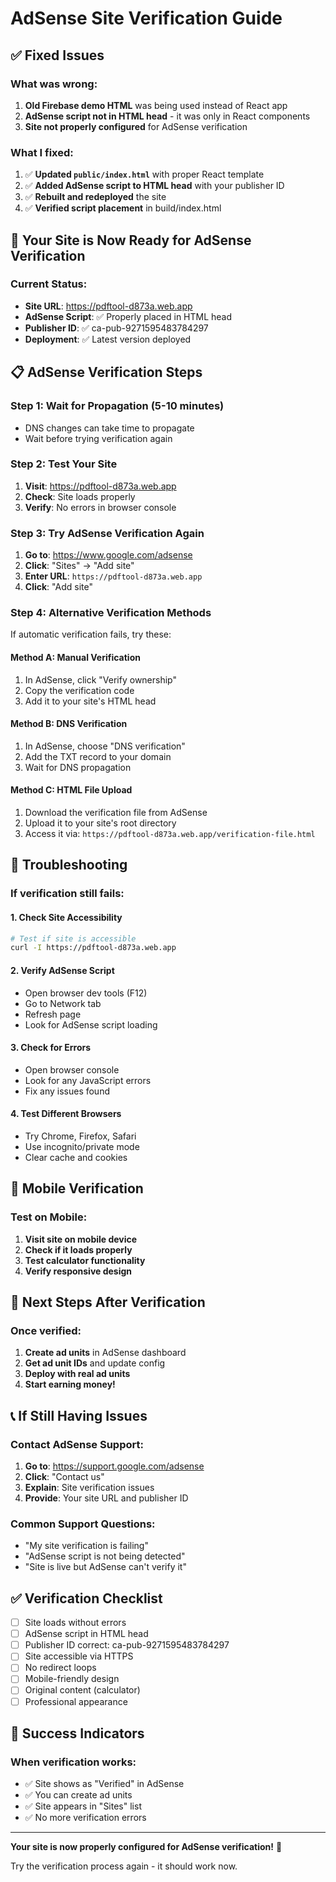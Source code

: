 # AdSense Site Verification Guide

## ✅ **Fixed Issues**

### **What was wrong:**
1. **Old Firebase demo HTML** was being used instead of React app
2. **AdSense script not in HTML head** - it was only in React components
3. **Site not properly configured** for AdSense verification

### **What I fixed:**
1. ✅ **Updated `public/index.html`** with proper React template
2. ✅ **Added AdSense script to HTML head** with your publisher ID
3. ✅ **Rebuilt and redeployed** the site
4. ✅ **Verified script placement** in build/index.html

## 🎯 **Your Site is Now Ready for AdSense Verification**

### **Current Status:**
- **Site URL**: https://pdftool-d873a.web.app
- **AdSense Script**: ✅ Properly placed in HTML head
- **Publisher ID**: ✅ ca-pub-9271595483784297
- **Deployment**: ✅ Latest version deployed

## 📋 **AdSense Verification Steps**

### **Step 1: Wait for Propagation (5-10 minutes)**
- DNS changes can take time to propagate
- Wait before trying verification again

### **Step 2: Test Your Site**
1. **Visit**: https://pdftool-d873a.web.app
2. **Check**: Site loads properly
3. **Verify**: No errors in browser console

### **Step 3: Try AdSense Verification Again**
1. **Go to**: https://www.google.com/adsense
2. **Click**: "Sites" → "Add site"
3. **Enter URL**: `https://pdftool-d873a.web.app`
4. **Click**: "Add site"

### **Step 4: Alternative Verification Methods**

If automatic verification fails, try these:

#### **Method A: Manual Verification**
1. In AdSense, click "Verify ownership"
2. Copy the verification code
3. Add it to your site's HTML head

#### **Method B: DNS Verification**
1. In AdSense, choose "DNS verification"
2. Add the TXT record to your domain
3. Wait for DNS propagation

#### **Method C: HTML File Upload**
1. Download the verification file from AdSense
2. Upload it to your site's root directory
3. Access it via: `https://pdftool-d873a.web.app/verification-file.html`

## 🔧 **Troubleshooting**

### **If verification still fails:**

#### **1. Check Site Accessibility**
```bash
# Test if site is accessible
curl -I https://pdftool-d873a.web.app
```

#### **2. Verify AdSense Script**
- Open browser dev tools (F12)
- Go to Network tab
- Refresh page
- Look for AdSense script loading

#### **3. Check for Errors**
- Open browser console
- Look for any JavaScript errors
- Fix any issues found

#### **4. Test Different Browsers**
- Try Chrome, Firefox, Safari
- Use incognito/private mode
- Clear cache and cookies

## 📱 **Mobile Verification**

### **Test on Mobile:**
1. **Visit site on mobile device**
2. **Check if it loads properly**
3. **Test calculator functionality**
4. **Verify responsive design**

## 🚀 **Next Steps After Verification**

### **Once verified:**
1. **Create ad units** in AdSense dashboard
2. **Get ad unit IDs** and update config
3. **Deploy with real ad units**
4. **Start earning money!**

## 📞 **If Still Having Issues**

### **Contact AdSense Support:**
1. **Go to**: https://support.google.com/adsense
2. **Click**: "Contact us"
3. **Explain**: Site verification issues
4. **Provide**: Your site URL and publisher ID

### **Common Support Questions:**
- "My site verification is failing"
- "AdSense script is not being detected"
- "Site is live but AdSense can't verify it"

## ✅ **Verification Checklist**

- [ ] Site loads without errors
- [ ] AdSense script in HTML head
- [ ] Publisher ID correct: ca-pub-9271595483784297
- [ ] Site accessible via HTTPS
- [ ] No redirect loops
- [ ] Mobile-friendly design
- [ ] Original content (calculator)
- [ ] Professional appearance

## 🎉 **Success Indicators**

### **When verification works:**
- ✅ Site shows as "Verified" in AdSense
- ✅ You can create ad units
- ✅ Site appears in "Sites" list
- ✅ No more verification errors

---

**Your site is now properly configured for AdSense verification!** 🚀

Try the verification process again - it should work now. 